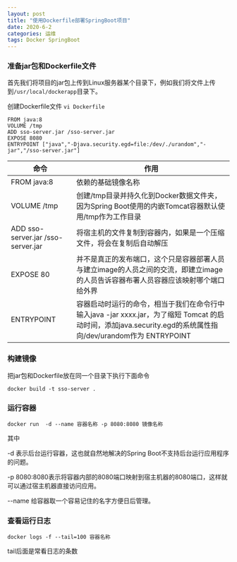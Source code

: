 ```yaml
---
layout: post
title: "使用Dockerfile部署SpringBoot项目"
date: 2020-6-2
categories: 运维
tags: Docker SpringBoot
--- 
```


### 准备jar包和Dockerfile文件

首先我们将项目的jar包上传到Linux服务器某个目录下，例如我们将文件上传到`/usr/local/dockerapp`目录下。


创建Dockerfile文件 `vi Dockerfile`

```
FROM java:8
VOLUME /tmp
ADD sso-server.jar /sso-server.jar
EXPOSE 8080
ENTRYPOINT ["java","-Djava.security.egd=file:/dev/./urandom","-jar","/sso-server.jar"]
```

命令 | 作用  
-|-|
FROM java:8 | 依赖的基础镜像名称 |
VOLUME /tmp | 创建/tmp目录并持久化到Docker数据文件夹，因为Spring Boot使用的内嵌Tomcat容器默认使用/tmp作为工作目录 |
ADD sso-server.jar /sso-server.jar | 将宿主机的文件复制到容器内，如果是一个压缩文件，将会在复制后自动解压 |
EXPOSE 80 | 并不是真正的发布端口，这个只是容器部署人员与建立image的人员之间的交流，即建立image的人员告诉容器布署人员容器应该映射哪个端口给外界 |
ENTRYPOINT | 容器启动时运行的命令，相当于我们在命令行中输入java -jar xxxx.jar，为了缩短 Tomcat 的启动时间，添加java.security.egd的系统属性指向/dev/urandom作为 ENTRYPOINT |

### 构建镜像

把jar包和Dockerfile放在同一个目录下执行下面命令
```
docker build -t sso-server .
```
### 运行容器

```
docker run  -d --name 容器名称 -p 8080:8080 镜像名称
```
其中

-d 表示后台运行容器，这也就自然地解决的Spring Boot不支持后台运行应用程序的问题。

-p 8080:8080表示将容器内部的8080端口映射到宿主机器的8080端口，这样就可以通过宿主机器直接访问应用。

--name 给容器取一个容易记住的名字方便日后管理。

### 查看运行日志
```
docker logs -f --tail=100 容器名称 
```
tail后面是常看日志的条数
